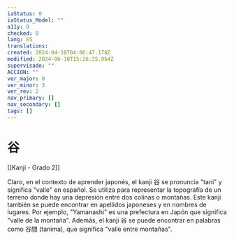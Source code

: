 ```yaml
---
iaStatus: 0
iaStatus_Model: ""
a11y: 0
checked: 0
lang: ES
translations: 
created: 2024-04-18T04:06:47.178Z
modified: 2024-06-10T15:26:25.964Z
supervisado: ""
ACCION: ""
ver_major: 0
ver_minor: 3
ver_rev: 2
nav_primary: []
nav_secondary: []
tags: []
---
```

# 谷

[[Kanji - Grado 2]]

Claro, en el contexto de aprender japonés, el kanji 谷 se pronuncia "tani" y significa "valle" en español. Se utiliza para representar la topografía de un terreno donde hay una depresión entre dos colinas o montañas. Este kanji también se puede encontrar en apellidos japoneses y en nombres de lugares. Por ejemplo, "Yamanashi" es una prefectura en Japón que significa "valle de la montaña". Además, el kanji 谷 se puede encontrar en palabras como 谷間 (tanima), que significa "valle entre montañas".
